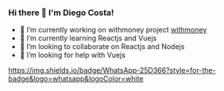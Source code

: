 ### Hi there 👋 I'm Diego Costa!

- 🔭 I’m currently working on withmoney project [withmoney](https://github.com/withmoney) 
- 🌱 I’m currently learning Reactjs and Vuejs
- 👯 I’m looking to collaborate on Reactjs and Nodejs
- 🤔 I’m looking for help with Vuejs

https://img.shields.io/badge/WhatsApp-25D366?style=for-the-badge&logo=whatsapp&logoColor=white
